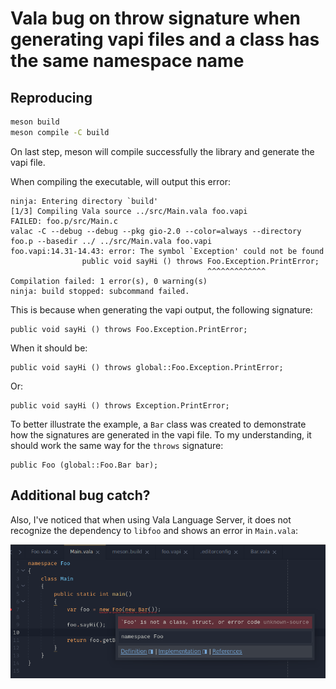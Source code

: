 # Vala bug on throw signature when generating vapi files and a class has the same namespace name

## Reproducing

```bash
meson build
meson compile -C build
```

On last step, meson will compile successfully the library and generate the vapi
file.

When compiling the executable, will output this error:

```
ninja: Entering directory `build'
[1/3] Compiling Vala source ../src/Main.vala foo.vapi
FAILED: foo.p/src/Main.c
valac -C --debug --debug --pkg gio-2.0 --color=always --directory foo.p --basedir ../ ../src/Main.vala foo.vapi
foo.vapi:14.31-14.43: error: The symbol `Exception' could not be found
                public void sayHi () throws Foo.Exception.PrintError;
                                            ^^^^^^^^^^^^^
Compilation failed: 1 error(s), 0 warning(s)
ninja: build stopped: subcommand failed.
```

This is because when generating the vapi output, the following signature:

```vala
public void sayHi () throws Foo.Exception.PrintError;
```

When it should be:

```vala
public void sayHi () throws global::Foo.Exception.PrintError;
```

Or:

```vala
public void sayHi () throws Exception.PrintError;
```

To better illustrate the example, a `Bar` class was created to demonstrate how
the signatures are generated in the vapi file. To my understanding, it should
work the same way for the `throws` signature:

```vala
public Foo (global::Foo.Bar bar);
```

## Additional bug catch?

Also, I've noticed that when using Vala Language Server, it does not recognize
the dependency to `libfoo` and shows an error in `Main.vala`:

!['Foo' is not a class, struct, or error code](var/vls-exception.png)
